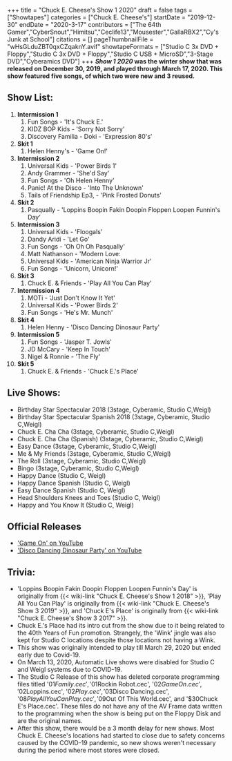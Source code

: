 +++
title = "Chuck E. Cheese's Show 1 2020"
draft = false
tags = ["Showtapes"]
categories = ["Chuck E. Cheese's"]
startDate = "2019-12-30"
endDate = "2020-3-17"
contributors = ["The 64th Gamer","CyberSnout","Himitsu","Ceclife13","Mousester","GallaRBX2","Cy's Junk at School"]
citations = []
pageThumbnailFile = "wHsGLduZBT0qxCZqaknY.avif"
showtapeFormats = ["Studio C 3x DVD + Floppy","Studio C 3x DVD + Floppy","Studio C USB + MicroSD","3-Stage DVD","Cyberamics DVD"]
+++
***Show 1 2020* was the winter show that was released on December 30, 2019, and played through March 17, 2020. This show featured five songs, of which two were new and 3 reused.**

## Show List:

1.  **Intermission 1**
    1.  Fun Songs - 'It's Chuck E.'
    2.   KIDZ BOP Kids - 'Sorry Not Sorry'
    3.   Discovery Familia - Doki - 'Expression 80's'
2.  **Skit 1**
    1.  Helen Henny's - 'Game On!'
3.  **Intermission 2**
    1.   Universal Kids - 'Power Birds 1'
    2.   Andy Grammer - 'She'd Say'
    3.  Fun Songs - 'Oh Helen Henny'
    4.   Panic! At the Disco - 'Into The Unknown'
    5.   Tails of Friendship Ep3, - 'Pink Frosted Donuts'
4.  **Skit 2**
    1.  Pasqually - 'Loppins Boopin Fakin Doopin Floppen Loopen Funnin's Day'
5.  **Intermission 3**
    1.   Universal Kids - 'Floogals'
    2.   Dandy Aridi - 'Let Go'
    3.  Fun Songs - 'Oh Oh Oh Pasqually'
    4.   Matt Nathanson - 'Modern Love:
    5.   Universal Kids - 'American Ninja Warrior Jr'
    6.  Fun Songs - 'Unicorn, Unicorn!'
6.  **Skit 3**
    1.  Chuck E. & Friends - 'Play All You Can Play'
7.  **Intermission 4**
    1.   MOTi - 'Just Don't Know It Yet'
    2.   Universal Kids - 'Power Birds 2'
    3.  Fun Songs - 'He's Mr. Munch'
8.  **Skit 4**
    1.  Helen Henny - 'Disco Dancing Dinosaur Party'
9.  **Intermission 5**
    1.  Fun Songs - 'Jasper T. Jowls'
    2.  JD McCary - 'Keep In Touch'
    3.   Nigel & Ronnie - 'The Fly'
10. **Skit 5**
    1.  Chuck E. & Friends - 'Chuck E.'s Place'

## Live Shows:

- Birthday Star Spectacular 2018 (3stage, Cyberamic, Studio C,Weigl)
- Birthday Star Spectacular Spanish 2018 (3stage, Cyberamic, Studio C,Weigl)
- Chuck E. Cha Cha (3stage, Cyberamic, Studio C,Weigl)
- Chuck E. Cha Cha (Spanish) (3stage, Cyberamic, Studio C,Weigl)
- Easy Dance (3stage, Cyberamic, Studio C,Weigl)
- Me & My Friends (3stage, Cyberamic, Studio C,Weigl)
- The Roll (3stage, Cyberamic, Studio C,Weigl)
- Bingo (3stage, Cyberamic, Studio C,Weigl)
- Happy Dance (Studio C, Weigl)
- Happy Dance Spanish (Studio C, Weigl)
- Easy Dance Spanish (Studio C, Weigl)
- Head Shoulders Knees and Toes (Studio C, Weigl)
- Happy and You Know It (Studio C, Weigl)

## Official Releases

- ['Game On' on YouTube](https://www.youtube.com/watch?v=mBGD_-LbBJs)
- ['Disco Dancing Dinosaur Party' on YouTube](https://www.youtube.com/watch?v=daBaq2zk2Rs)

## Trivia:

- 'Loppins Boopin Fakin Doopin Floppen Loopen Funnin's Day' is originally from {{< wiki-link "Chuck E. Cheese's Show 1 2018" >}}, 'Play All You Can Play' is originally from {{< wiki-link "Chuck E. Cheese's Show 3 2019" >}}, and 'Chuck E's Place' is originally from {{< wiki-link "Chuck E. Cheese's Show 3 2017" >}}.
- Chuck E.'s Place had its intro cut from the show due to it being related to the 40th Years of Fun promotion. Strangely, the 'Wink' jingle was also kept for Studio C locations despite those locations not having a Wink.
- This show was originally intended to play till March 29, 2020 but ended early due to Covid-19.
- On March 13, 2020, Automatic Live shows were disabled for Studio C and Weigl systems due to COVID-19.
- The Studio C Release of this show has deleted corporate programming files titled '$01Family.cec', '$01Rockin Robot.cec', '$02Game On.cec', '$02Loppins.cec', '$02Play.cec', '$03Disco Dancing.cec', '$08Play All You Can Play.cec', '$09Out Of This World.cec', and '$30Chuck E's Place.cec'. These files do not have any of the AV Frame data written to the programming when the show is being put on the Floppy Disk and are the original names.
- After this show, there would be a 3 month delay for new shows. Most Chuck E. Cheese's locations had started to close due to safety concerns caused by the COVID-19 pandemic, so new shows weren't necessary during the period where most stores were closed.
